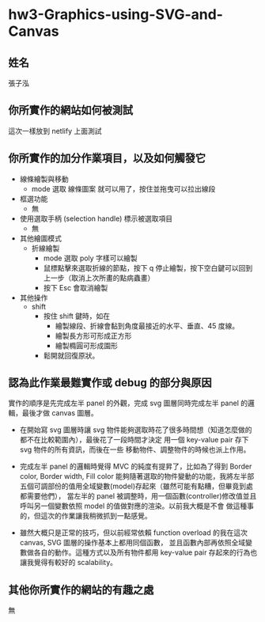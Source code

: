# hw3-Graphics-using-SVG-and-Canvas

## 姓名
張子泓

## 你所實作的網站如何被測試
這次一樣放到 netlify 上面測試

## 你所實作的加分作業項目，以及如何觸發它
- 線條繪製與移動
  - mode 選取 線條圖案 就可以用了，按住並拖曳可以拉出線段
- 框選功能
  - 無
- 使用選取手柄 (selection handle) 標示被選取項目
  - 無
- 其他繪圖模式
  - 折線繪製
    - mode 選取 poly 字樣可以繪製
    - 鼠標點擊來選取折線的節點，按下 q 停止繪製，按下空白鍵可以回到上一步（取消上次所畫的點病蟲畫）
    - 按下 Esc 會取消繪製
- 其他操作
  - shift
    - 按住 shift 鍵時，如在
      - 繪製線段、折線會黏到角度最接近的水平、垂直、45 度線。
      - 繪製長方形可形成正方形
      - 繪製橢圓可形成園形
    - 鬆開就回復原狀。
## 認為此作業最難實作或 debug 的部分與原因
實作的順序是先完成左半 panel 的外觀，完成 svg 圖層同時完成左半 panel 的邏輯，最後才做 canvas 圖層。

- 在開始寫 svg 圖層時讓 svg 物件能夠選取時花了很多時間想（知道怎麼做的都不在比較範圍內），最後花了一段時間才決定
用一個 key-value pair 存下 svg 物件的所有資訊，而後在一些 移動物件、調整物件的時候也派上作用。

- 完成左半 panel 的邏輯時覺得 MVC 的純度有提昇了，比如為了得到 Border color, Border width, Fill color 
能夠隨著選取的物件變動的功能，我將左半部五個可調部份的值用全域變數(model)存起來（雖然可能有點糟，但畢竟到處都需要他們），
當左半的 panel 被調整時，用一個函數(controller)修改值並且呼叫另一個變數依照 model 的值做對應的渲染。以前我大概是不會
做這種事的，但這次的作業讓我稍微抓到一點感覺。

- 雖然大概只是正常的技巧，但以前經常依賴 function overload 的我在這次 canvas, SVG 圖層的操作基本上都用同個函數，
並且函數內部再依照全域變數做各自的動作。這種方式以及所有物件都用 key-value pair 存起來的行為也讓我覺得有較好的 scalability。

## 其他你所實作的網站的有趣之處
無
